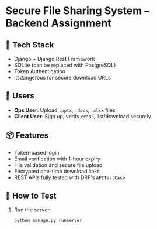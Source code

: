 # Secure File Sharing System – Backend Assignment

## 🔧 Tech Stack
- Django + Django Rest Framework
- SQLite (can be replaced with PostgreSQL)
- Token Authentication
- itsdangerous for secure download URLs

## 👥 Users
- **Ops User**: Upload `.pptx`, `.docx`, `.xlsx` files
- **Client User**: Sign up, verify email, list/download securely

## 📦 Features
- Token-based login
- Email verification with 1-hour expiry
- File validation and secure file upload
- Encrypted one-time download links
- REST APIs fully tested with DRF's `APITestCase`

## 🧪 How to Test
1. Run the server:
   ```bash
   python manage.py runserver
